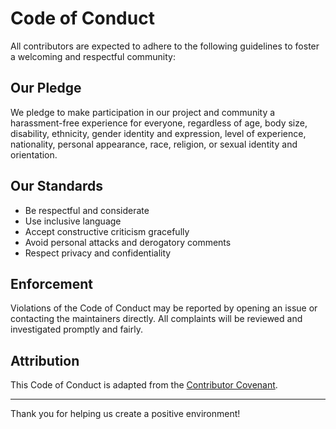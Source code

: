 # Code of Conduct

All contributors are expected to adhere to the following guidelines to foster a welcoming and respectful community:

## Our Pledge

We pledge to make participation in our project and community a harassment-free experience for everyone, regardless of age, body size, disability, ethnicity, gender identity and expression, level of experience, nationality, personal appearance, race, religion, or sexual identity and orientation.

## Our Standards

- Be respectful and considerate
- Use inclusive language
- Accept constructive criticism gracefully
- Avoid personal attacks and derogatory comments
- Respect privacy and confidentiality

## Enforcement

Violations of the Code of Conduct may be reported by opening an issue or contacting the maintainers directly. All complaints will be reviewed and investigated promptly and fairly.

## Attribution

This Code of Conduct is adapted from the [Contributor Covenant](https://www.contributor-covenant.org/).

---

Thank you for helping us create a positive environment!
